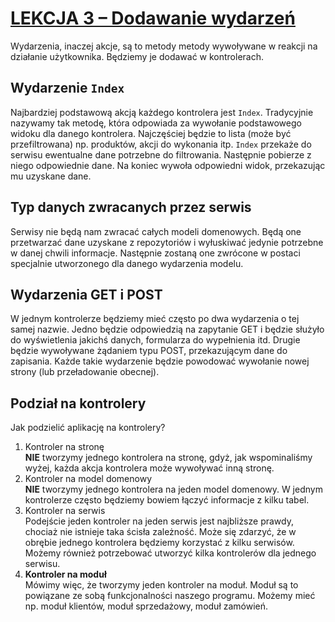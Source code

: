 # [LEKCJA 3 – Dodawanie wydarzeń](https://kurs.szkoladotneta.pl/zostan-programista-asp-net/tydzien-8-od-widoku-do-modelu/lekcja-3-dodawanie-wydarzen/)
Wydarzenia, inaczej akcje, są to metody metody wywoływane w reakcji na działanie użytkownika. Będziemy je dodawać w kontrolerach.
## Wydarzenie `Index`
Najbardziej podstawową akcją każdego kontrolera jest `Index`. Tradycyjnie nazywamy tak metodę, która odpowiada za wywołanie podstawowego widoku dla danego kontrolera. Najczęściej będzie to lista (może być przefiltrowana) np. produktów, akcji do wykonania itp. `Index` przekaże do serwisu ewentualne dane potrzebne do filtrowania. Następnie pobierze z niego odpowiednie dane. Na koniec wywoła odpowiedni widok, przekazując mu uzyskane dane.
## Typ danych zwracanych przez serwis
Serwisy nie będą nam zwracać całych modeli domenowych. Będą one przetwarzać dane uzyskane z repozytoriów i wyłuskiwać jedynie potrzebne w danej chwili informacje. Następnie zostaną one zwrócone w postaci specjalnie utworzonego dla danego wydarzenia modelu.
## Wydarzenia GET i POST
W jednym kontrolerze będziemy mieć często po dwa wydarzenia o tej samej nazwie. Jedno będzie odpowiedzią na zapytanie GET i będzie służyło do wyświetlenia jakichś danych, formularza do wypełnienia itd. Drugie będzie wywoływane żądaniem typu POST, przekazującym dane do zapisania. Każde takie wydarzenie będzie powodować wywołanie nowej strony (lub przeładowanie obecnej).
## Podział na kontrolery
Jak podzielić aplikację na kontrolery?
1. Kontroler na stronę<br />
**NIE** tworzymy jednego kontrolera na stronę, gdyż, jak wspominaliśmy wyżej, każda akcja kontrolera może wywoływać inną stronę.
2. Kontroler na model domenowy<br />
**NIE** tworzymy jednego kontrolera na jeden model domenowy. W jednym kontrolerze często będziemy bowiem łączyć informacje z kilku tabel.
3. Kontroler na serwis<br />
Podejście jeden kontroler na jeden serwis jest najbliższe prawdy, chociaż nie istnieje taka ścisła zależność. Może się zdarzyć, że w obrębie jednego kontrolera będziemy korzystać z kilku serwisów. Możemy również potrzebować utworzyć kilka kontrolerów dla jednego serwisu.
4. **Kontroler na moduł**<br />
Mówimy więc, że tworzymy jeden kontroler na moduł. Moduł są to powiązane ze sobą funkcjonalności naszego programu. Możemy mieć np. moduł klientów, moduł sprzedażowy, moduł zamówień.
